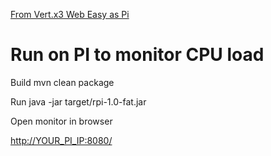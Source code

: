 [From Vert.x3 Web Easy as Pi](http://vertx.io/blog/vert-x3-web-easy-as-pi/)

# Run on PI to monitor CPU load

Build
mvn clean package

Run
java -jar target/rpi-1.0-fat.jar

Open monitor in browser

[http://YOUR_PI_IP:8080/](http://YOUR_PI_IP:8080/)
